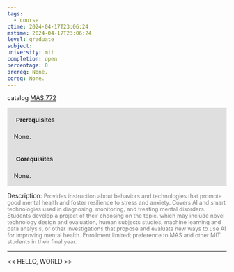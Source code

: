 ```yaml
---
tags:
  - course
ctime: 2024-04-17T23:06:24
mstime: 2024-04-17T23:06:24
level: graduate
subject: 
university: mit
completion: open
percentage: 0
prereq: None.
coreq: None.
---
```


catalog [MAS.772](http://student.mit.edu/catalog/mMASa.html#MAS.772)

<span style="display: block; padding: 15px; background-color: rgb(100, 100, 100, 0.2);"><font id="m_prereq4094_0" style="display: block; font-family: Arial, sans-serif; font-weight: bold; padding: 5px">Prerequisites</font><br><span id="prereq4094_0">None.</span></span>
<span style="display: block; padding: 15px; background-color: rgb(100, 100, 100, 0.2);"><font id="m_coreq4094_0" style="display: block; font-family: Arial, sans-serif; font-weight: bold; padding: 5px">Corequisites</font><br><span id="coreq4094_0">None.</span></span>

<font style="">Description:</font>
<font style="color: grey; font-size: 0.8rem;">Provides instruction about behaviors and technologies that promote good mental health and foster resilience to stress and anxiety. Covers AI and smart technologies used in diagnosing, monitoring, and treating mental disorders. Students develop a project of their choosing on the topic, which may include novel technology design and evaluation, human subjects studies, machine learning and data analysis, or other investigations that propose and evaluate new ways to use AI for improving mental health. Enrollment limited; preference to MAS and other MIT students in their final year.</font>



---

<< HELLO, WORLD >>
